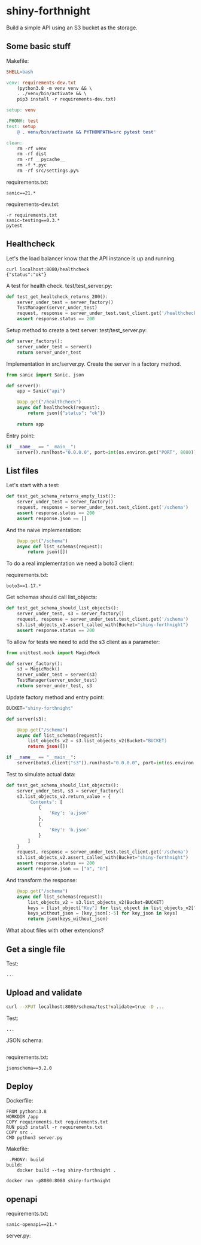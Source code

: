 # shiny-forthnight

Build a simple API using an S3 bucket as the storage.

## Some basic stuff

Makefile:

````makefile
SHELL=bash

venv: requirements-dev.txt
	(python3.8 -m venv venv && \
    . ./venv/bin/activate && \
    pip3 install -r requirements-dev.txt)

setup: venv

.PHONY: test
test: setup
	@ . venv/bin/activate && PYTHONPATH=src pytest test'

clean:
	rm -rf venv
	rm -rf dist
	rm -rf __pycache__
	rm -f *.pyc
	rm -rf src/settings.py%
````

requirements.txt: 

````text
sanic==21.*
````

requirements-dev.txt: 

````text
-r requirements.txt
sanic-testing==0.3.*
pytest
````

## Healthcheck

Let's the load balancer know that the API instance is up and running.

```shell script
curl localhost:8080/healthcheck
{"status":"ok"}
```

A test for health check.
test/test_server.py:

```python
def test_get_healtcheck_returns_200():
    server_under_test = server_factory()
    TestManager(server_under_test)
    request, response = server_under_test.test_client.get('/healthcheck')
    assert response.status == 200
```

Setup method to create a test server:
test/test_server.py:

```python
def server_factory():
    server_under_test = server()
    return server_under_test
```

Implementation in src/server.py.
Create the server in a factory method. 

```python
from sanic import Sanic, json

def server():
    app = Sanic("api")

    @app.get("/healthcheck")
    async def healthcheck(request):
        return json({"status": "ok"})
    
    return app
```

Entry point: 

```python
if __name__ == "__main__":
    server().run(host="0.0.0.0", port=int(os.environ.get("PORT", 8080)))
```

## List files

Let's start with a test:

````python
def test_get_schema_returns_empty_list():
    server_under_test = server_factory()
    request, response = server_under_test.test_client.get('/schema')
    assert response.status == 200
    assert response.json == []
````

And the naive implementation:

````python
    @app.get("/schema")
    async def list_schemas(request):
        return json([])
````

To do a real implementation we need a boto3 client:

requirements.txt:

```text
boto3==1.17.*
```

Get schemas should call list_objects:

```python
def test_get_schema_should_list_objects():
    server_under_test, s3 = server_factory()
    request, response = server_under_test.test_client.get('/schema')
    s3.list_objects_v2.assert_called_with(Bucket="shiny-forthnight")
    assert response.status == 200
```

To allow for tests we need to add the s3 client as a parameter:

```python
from unittest.mock import MagicMock

def server_factory():
    s3 = MagicMock()
    server_under_test = server(s3)
    TestManager(server_under_test)
    return server_under_test, s3
```

Update factory method and entry point:

```python
BUCKET="shiny-forthnight"

def server(s3):

    @app.get("/schema")
    async def list_schemas(request):
        list_objects_v2 = s3.list_objects_v2(Bucket="BUCKET)
        return json([])

if __name__ == "__main__":
    server(boto3.client("s3")).run(host="0.0.0.0", port=int(os.environ.get("PORT", 8080)))
```

Test to simulate actual data:

```python
def test_get_schema_should_list_objects():
    server_under_test, s3 = server_factory()
    s3.list_objects_v2.return_value = {
        'Contents': [
            {
                'Key': 'a.json'
            },
            {
                'Key': 'b.json'
            }
        ]
    }
    request, response = server_under_test.test_client.get('/schema')
    s3.list_objects_v2.assert_called_with(Bucket="shiny-forthnight")
    assert response.status == 200
    assert response.json == ["a", "b"]
```

And transform the response:

```python
    @app.get("/schema")
    async def list_schemas(request):
        list_objects_v2 = s3.list_objects_v2(Bucket=BUCKET)
        keys = [list_object["Key"] for list_object in list_objects_v2["Contents"]]
        keys_without_json = [key_json[:-5] for key_json in keys]
        return json(keys_without_json)
```

What about files with other extensions? 

## Get a single file

Test:

```
...
```

## Upload and validate

```sh
curl --XPUT localhost:8080/schema/test?validate=true -D ...
```
Test:
```
...
```

JSON schema:

```
```

requirements.txt:
```
jsonschema==3.2.0
```

## Deploy

Dockerfile:

```docker
FROM python:3.8
WORKDIR /app
COPY requirements.txt requirements.txt
RUN pip3 install -r requirements.txt
COPY src .
CMD python3 server.py
```

Makefile:
```
 .PHONY: build
build:
	docker build --tag shiny-forthnight .
```

```shell
docker run -p8080:8080 shiny-forthnight
```



## openapi

requirements.txt:
```
sanic-openapi==21.*
```

server.py:
```

```





